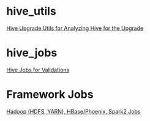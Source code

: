 # hive_utils
[Hive Upgrade Utils for Analyzing Hive for the Upgrade](hive_utils/README.md)

# hive_jobs
[Hive Jobs for Validations](hive_jobs/README.md)

# Framework Jobs
[Hadoop (HDFS, YARN), HBase/Phoenix, Spark2 Jobs](framework_jobs/README.md)

